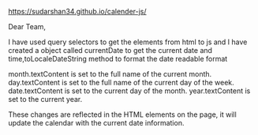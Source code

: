 https://sudarshan34.github.io/calender-js/


Dear Team,

I have used query selectors to get the elements from html to js and I have created a  object called currentDate to get the current date and time,toLocaleDateString method to format the date readable format

month.textContent is set to the full name of the current month.
day.textContent is set to the full name of the current day of the week.
date.textContent is set to the current day of the month.
year.textContent is set to the current year.

These changes are reflected in the HTML elements on the page, it will update  the calendar with the current date information.
